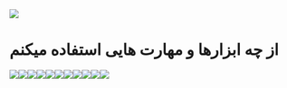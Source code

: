 
<img  src="https://user-images.githubusercontent.com/113507035/190120267-e9ed682e-51ba-412f-9e16-59976bacd3ee.jpg">
<h1> از چه ابزارها و مهارت هایی  استفاده میکنم</h1>

<img src="https://img.shields.io/badge/adobe-%23FF0000.svg?style=for-the-badge&logo=adobe&logoColor=white"><img src="https://img.shields.io/badge/adobe%20photoshop-%2331A8FF.svg?style=for-the-badge&logo=adobe%20photoshop&logoColor=white"><img src="https://img.shields.io/badge/GooglePay-%233780F1.svg?style=for-the-badge&logo=Google-Pay&logoColor=white"><img src="https://img.shields.io/badge/.NET-5C2D91?style=for-the-badge&logo=.net&logoColor=white"><img src="https://img.shields.io/badge/bootstrap-%23563D7C.svg?style=for-the-badge&logo=bootstrap&logoColor=white"><img src="https://img.shields.io/badge/laravel-%23FF2D20.svg?style=for-the-badge&logo=laravel&logoColor=white"><img src="https://img.shields.io/badge/node.js-6DA55F?style=for-the-badge&logo=node.js&logoColor=white"><img src="https://img.shields.io/badge/react-%2320232a.svg?style=for-the-badge&logo=react&logoColor=%2361DAFB"><img src="https://img.shields.io/badge/c%23-%23239120.svg?style=for-the-badge&logo=c-sharp&logoColor=white"><img src="https://img.shields.io/badge/c++-%2300599C.svg?style=for-the-badge&logo=c%2B%2B&logoColor=white"><img src="https://img.shields.io/badge/php-%23777BB4.svg?style=for-the-badge&logo=php&logoColor=white">
